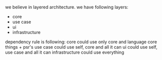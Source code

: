 we believe in layered architecture.
we have following layers:
- core
- use case
- ui
- infrastructure

dependency rule is following:
core could use only core and language core things + psr's
use case could use self, core and all it can
ui could use self, use case and all it can
infrastructure could use everything

